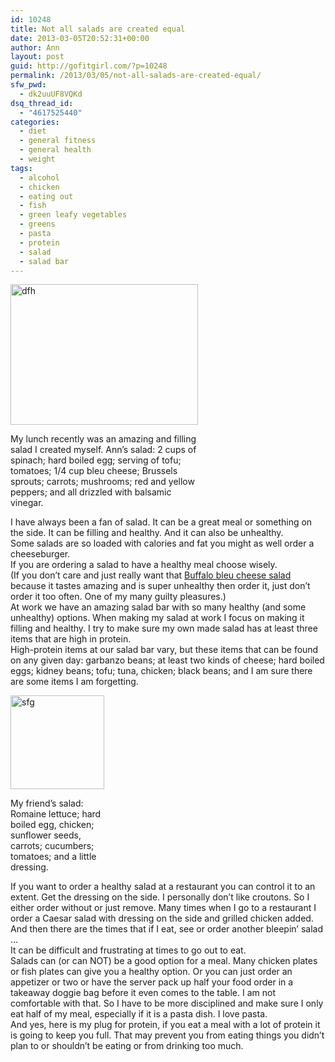 ```yaml
---
id: 10248
title: Not all salads are created equal
date: 2013-03-05T20:52:31+00:00
author: Ann
layout: post
guid: http://gofitgirl.com/?p=10248
permalink: /2013/03/05/not-all-salads-are-created-equal/
sfw_pwd:
  - dk2uuUF8VQKd
dsq_thread_id:
  - "4617525440"
categories:
  - diet
  - general fitness
  - general health
  - weight
tags:
  - alcohol
  - chicken
  - eating out
  - fish
  - green leafy vegetables
  - greens
  - pasta
  - protein
  - salad
  - salad bar
---
```

<div id="attachment_10249" style="width: 310px" class="wp-caption alignleft">
  <a href="http://gofitgirl.com/?attachment_id=10249" rel="attachment wp-att-10249"><img class="size-medium wp-image-10249" alt="dfh" src="http://gofitgirl.com/wp-content/uploads/2013/02/ann-salad-300x225.jpg" width="300" height="225" /></a>
  
  <p class="wp-caption-text">
    My lunch recently was an amazing and filling salad I created myself. Ann&#8217;s salad: 2 cups of spinach; hard boiled egg; serving of tofu; tomatoes; 1/4 cup bleu cheese; Brussels sprouts; carrots; mushrooms; red and yellow peppers; and all drizzled with balsamic vinegar.
  </p>
</div>

  
I have always been a fan of salad. It can be a great meal or something on the side. It can be filling and healthy. And it can also be unhealthy.  
Some salads are so loaded with calories and fat you might as well order a cheeseburger.  
If you are ordering a salad to have a healthy meal choose wisely.  
(If you don&#8217;t care and just really want that [Buffalo bleu cheese salad](http://www.examiner.com/slideshow/lunch-around-plainfield-good-eats#slide=47869171) because it tastes amazing and is super unhealthy then order it, just don&#8217;t order it too often. One of my many guilty pleasures.)  
At work we have an amazing salad bar with so many healthy (and some unhealthy) options. When making my salad at work I focus on making it filling and healthy. I try to make sure my own made salad has at least three items that are high in protein.  
High-protein items at our salad bar vary, but these items that can be found on any given day: garbanzo beans; at least two kinds of cheese; hard boiled eggs; kidney beans; tofu; tuna, chicken; black beans; and I am sure there are some items I am forgetting.  


<div id="attachment_10251" style="width: 160px" class="wp-caption alignright">
  <a href="http://gofitgirl.com/?attachment_id=10251" rel="attachment wp-att-10251"><img class="size-thumbnail wp-image-10251" alt="sfg" src="http://gofitgirl.com/wp-content/uploads/2013/02/friend-salad-150x150.jpg" width="150" height="150" /></a>
  
  <p class="wp-caption-text">
    My friend&#8217;s salad: Romaine lettuce; hard boiled egg, chicken; sunflower seeds, carrots; cucumbers; tomatoes; and a little dressing.
  </p>
</div>

  
If you want to order a healthy salad at a restaurant you can control it to an extent. Get the dressing on the side. I personally don&#8217;t like croutons. So I either order without or just remove. Many times when I go to a restaurant I order a Caesar salad with dressing on the side and grilled chicken added.  
And then there are the times that if I eat, see or order another bleepin&#8217; salad &#8230;  
It can be difficult and frustrating at times to go out to eat.  
Salads can (or can NOT) be a good option for a meal. Many chicken plates or fish plates can give you a healthy option. Or you can just order an appetizer or two or have the server pack up half your food order in a takeaway doggie bag before it even comes to the table. I am not comfortable with that. So I have to be more disciplined and make sure I only eat half of my meal, especially if it is a pasta dish. I love pasta.  
And yes, here is my plug for protein, if you eat a meal with a lot of protein it is going to keep you full. That may prevent you from eating things you didn&#8217;t plan to or shouldn&#8217;t be eating or from drinking too much.